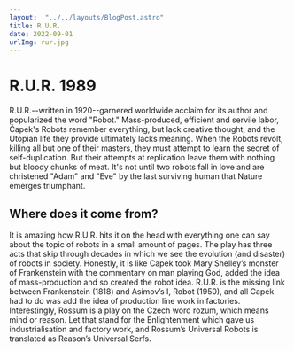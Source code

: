 ```yaml
---
layout:  "../../layouts/BlogPost.astro" 
title: R.U.R.
date: 2022-09-01
urlImg: rur.jpg
---
```

# R.U.R. 1989

R.U.R.--written in 1920--garnered worldwide acclaim for its author and popularized the word "Robot." Mass-produced, efficient and servile labor, Čapek's Robots remember everything, but lack creative thought, and the Utopian life they provide ultimately lacks meaning. When the Robots revolt, killing all but one of their masters, they must attempt to learn the secret of self-duplication. But their attempts at replication leave them with nothing but bloody chunks of meat. It's not until two robots fall in love and are christened "Adam" and "Eve" by the last surviving human that Nature emerges triumphant.


## Where does it come from?
It is amazing how R.U.R. hits it on the head with everything one can say about the topic of robots in a small amount of pages. The play has three acts that skip through decades in which we see the evolution (and disaster) of robots in society. Honestly, it is like Capek took Mary Shelley’s monster of Frankenstein with the commentary on man playing God, added the idea of mass-production and so created the robot idea. R.U.R. is the missing link between Frankenstein (1818) and Asimov’s I, Robot (1950), and all Capek had to do was add the idea of production line work in factories. Interestingly, Rossum is a play on the Czech word rozum, which means mind or reason. Let that stand for the Enlightenment which gave us industrialisation and factory work, and Rossum’s Universal Robots is translated as Reason’s Universal Serfs.